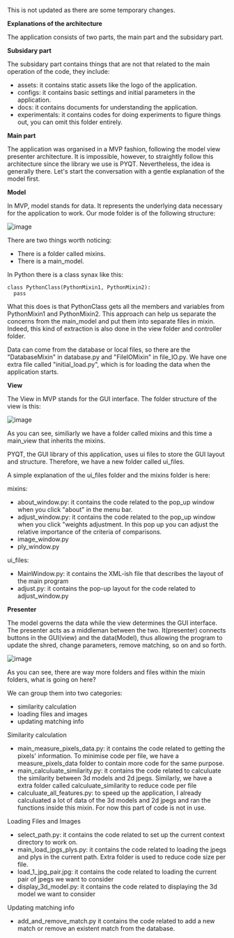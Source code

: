 
This is not updated as there are some temporary changes.

**Explanations of the architecture**

The application consists of two parts, the main part and the subsidary part.

**Subsidary part**

The subsidary part contains things that are not that related to the main operation of the code, they include:

- assets: it contains static assets like the logo of the application.
- configs: it contains basic settings and initial parameters in the application.
- docs: it contains documents for understanding the application.
- experimentals: it contains codes for doing experiments to figure things out, you can omit this folder entirely.

**Main part**

The application was organised in a MVP fashion, following the model view presenter architecture. It is impossible, however, to straightly follow this architecture since the library we use is PYQT. Nevertheless, the idea is generally there. Let's start the conversation with a gentle explanation of the model first.

**Model**

In MVP, model stands for data. It represents the underlying data necessary for the application to work. Our mode folder is of the following structure:

![image](https://user-images.githubusercontent.com/90679381/226843247-8767408e-ccb9-4b87-a6c7-ab9ef447adaa.png)

There are two things worth noticing:

- There is a folder called mixins.
- There is a main_model.

In Python there is a class synax like this:
```
class PythonClass(PythonMixin1, PythonMixin2):
  pass
```

What this does is that PythonClass gets all the members and variables from PythonMixin1 and PythonMixin2. This approach can help us separate the concerns from the main_model and put them into separate files in mixin. Indeed, this kind of extraction is also done in the view folder and controller folder.

Data can come from the database or local files, so there are the "DatabaseMixin" in database.py and "FileIOMixin" in file_IO.py. We have one extra file called "initial_load.py", which is for loading the data when the application starts.

**View**

The View in MVP stands for the GUI interface. The folder structure of the view is this:

![image](https://user-images.githubusercontent.com/90679381/226848701-8566f041-b834-4720-8b1b-39dc504c945b.png)

As you can see, similiarly we have a folder called mixins and this time a main_view that inherits the mixins. 

PYQT, the GUI library of this application, uses ui files to store the GUI layout and structure. Therefore, we have a new folder called ui_files.

A simple explanation of the ui_files folder and the mixins folder is here:

mixins:

- about_window.py: it contains the code related to the pop_up window when you click "about" in the menu bar.
- adjust_window.py: it contains the code related to the pop_up window when you click "weights adjustment. In this pop up you can adjust the relative importance of the criteria of comparisons.
- image_window.py
- ply_window.py

ui_files:
- MainWindow.py: it contains the XML-ish file that describes the layout of the main program
- adjust.py: it contains the pop-up layout for the code related to adjust_window.py

**Presenter**

The model governs the data while the view determines the GUI interface. The presenter acts as a middleman between the two. It(presenter) connects buttons in the GUI(view) and the data(Model), thus allowing the program to update the shred, change parameters, remove matching, so on and so forth.

![image](https://user-images.githubusercontent.com/90679381/226854424-0952e321-f224-4f0a-9188-9986dfdb828e.png)

As you can see, there are way more folders and files within the mixin folders, what is going on here?

We can group them into two categories:

- similarity calculation
- loading files and images
- updating matching info

Similarity calculation

- main_measure_pixels_data.py: it contains the code related to getting the pixels' information. To minimise code per file, we have a measure_pixels_data folder to contain more code for the same purpose.
- main_calculuate_similarity.py: it contains the code related to calculuate the similarity between 3d models and 2d jpegs. Similarly, we have a extra folder called calculuate_similarity to reduce code per file
- calculuate_all_features.py: to speed up the application, I already calculuated a lot of data of the 3d models and 2d jpegs and ran the functions inside this mixin. For now this part of code is not in use.

Loading Files and Images

- select_path.py: it contains the code related to set up the current context directory to work on.
- main_load_jpgs_plys.py: it contains the code related to loading the jpegs and plys in the current path. Extra folder is used to reduce code size per file.
- load_1_jpg_pair.jpg: it contains the code related to loading the current pair of jpegs we want to consider
- display_3d_model.py: it contains the code related to displaying the 3d model we want to consider

Updating matching info

- add_and_remove_match.py it contains the code related to add a new match or remove an existent match from the database.








